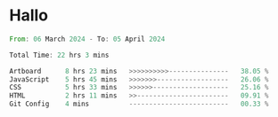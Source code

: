 # Hallo
<!--START_SECTION:waka-->

```rust
From: 06 March 2024 - To: 05 April 2024

Total Time: 22 hrs 3 mins

Artboard      8 hrs 23 mins   >>>>>>>>>>---------------   38.05 %
JavaScript    5 hrs 45 mins   >>>>>>>------------------   26.06 %
CSS           5 hrs 33 mins   >>>>>>-------------------   25.16 %
HTML          2 hrs 11 mins   >>-----------------------   09.91 %
Git Config    4 mins          -------------------------   00.33 %
```

<!--END_SECTION:waka-->
